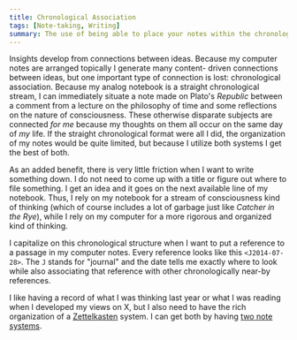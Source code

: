 ```yaml
---
title: Chronological Association
tags: [Note-taking, Writing]
summary: The use of being able to place your notes within the chronological stream of your thoughts.
---
```


Insights develop from connections between ideas.  Because my
computer notes are arranged topically I generate many content-
driven connections between ideas, but one important type of
connection is lost: chronological association.  Because my analog
notebook is a straight chronological stream, I can immediately
situate a note made on Plato's *Republic* between a comment from a
lecture on the philosophy of time and some reflections on the
nature of consciousness.  These otherwise disparate subjects are
connected *for me* because my thoughts on them all occur on the
same day of *my* life.  If the straight chronological format were
all I did, the organization of my notes would be quite limited, but
because I utilize both systems I get the best of both.

As an added benefit, there is very little friction when I want to
write something down.  I do not need to come up with a title or
figure out where to file something.  I get an idea and it goes on
the next available line of my notebook.  Thus, I rely on my
notebook for a stream of consciousness kind of thinking (which of
course includes a lot of garbage just like *Catcher in the Rye*),
while I rely on my computer for a more rigorous and organized kind
of thinking.

I capitalize on this chronological structure when I want to put a
reference to a passage in my computer notes.  Every reference looks
like this `<J2014-07-28>`.  The `J` stands for "journal" and the
date tells me exactly where to look while also associating that
reference with other chronologically near-by references.

I like having a record of what I was thinking last year or what I
was reading when I developed my views on X, but I also need to have
the rich organization of a [Zettelkasten] system.  I can get both
by having [two note systems].

[two note systems]: http://www.dansheffler.com/blog/2014-07-21-two-goals-of-note-taking
[Zettelkasten]: http://takingnotenow.blogspot.com/2007/12/luhmanns-zettelkasten.html

